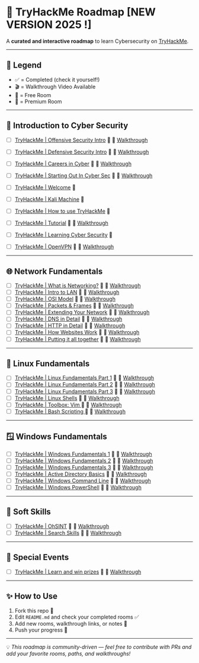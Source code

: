 # 🚀 TryHackMe Roadmap [NEW VERSION 2025 !]

A **curated and interactive roadmap** to learn Cybersecurity on [TryHackMe](https://tryhackme.com).  

---

## 📌 Legend  
- ✅ = Completed (check it yourself!)  
- 🎬 = Walkthrough Video Available  
- 🎁 = Free Room  
- 💸 = Premium Room  

---

## 📂 Introduction to Cyber Security 

- [ ] [TryHackMe | Offensive Security Intro](https://tryhackme.com/room/offensivesecurityintrokK) 🎁 🎥 [Walkthrough](https://www.youtube.com/watch?v=lBRHTtwsBeo)   
- [ ] [TryHackMe | Defensive Security Intro](https://tryhackme.com/room/defensivesecurityintro) 🎁 🎥 [Walkthrough](https://www.youtube.com/watch?v=3fG3HpEnM2A)  
- [ ] [TryHackMe | Careers in Cyber](https://tryhackme.com/room/careersincyber) 🎁 🎥 [Walkthrough](https://www.youtube.com/watch?v=9sMDzMIp-98)    
- [ ] [TryHackMe | Starting Out In Cyber Sec](https://tryhackme.com/room/startingoutincybersec) 🎁 🎥 [Walkthrough](https://www.youtube.com/watch?v=5g6D69bmQdw)
- [ ] [TryHackMe | Welcome](https://tryhackme.com/room/hello) 🎁 
- [ ] [TryHackMe | Kali Machine](https://tryhackme.com/room/kali) 💸
- [ ] [TryHackMe | How to use TryHackMe](https://tryhackme.com/room/howtousetryhackme) 🎁 
- [ ] [TryHackMe | Tutorial](https://tryhackme.com/room/tutorial) 🎁 🎥 [Walkthrough](https://www.youtube.com/watch?v=ROO2pDPgja4)
- [ ] [TryHackMe | Learning Cyber Security](https://tryhackme.com/room/beginnerpathintro) 🎁
- [ ] [TryHackMe | OpenVPN](https://tryhackme.com/room/openvpn) 🎁 🎥 [Walkthrough](https://www.youtube.com/watch?v=Qm3SQE-dPdA)
  

---

## 🌐 Network Fundamentals
- [ ] [TryHackMe | What is Networking?](https://tryhackme.com/room/whatisnetworking) 🎁 🎥 [Walkthrough](https://www.youtube.com/watch?v=42u_2e6eNF4)
- [ ] [TryHackMe | Intro to LAN](https://tryhackme.com/room/introtolan) 💸 🎥 [Walkthrough](https://www.youtube.com/watch?v=csYtPidvvFQ)
- [ ] [TryHackMe | OSI Model](https://tryhackme.com/room/osimodelzi) 💸 🎥 [Walkthrough](https://www.youtube.com/watch?v=hWIktHvNjeM)
- [ ] [TryHackMe | Packets & Frames](https://tryhackme.com/room/packetsframes) 💸 🎥 [Walkthrough](https://www.youtube.com/watch?v=vzcLrE0SfiQ)
- [ ] [TryHackMe | Extending Your Network](https://tryhackme.com/room/extendingyournetwork) 💸 🎥 [Walkthrough](https://www.youtube.com/watch?v=uMkjvpux70I)
- [ ] [TryHackMe | DNS in Detail](https://tryhackme.com/room/dnsindetail) 🎁 🎥 [Walkthrough](https://www.youtube.com/watch?v=jpTY1S5vs9k)
- [ ] [TryHackMe | HTTP in Detail](https://tryhackme.com/room/httpindetail) 🎁 🎥 [Walkthrough](https://www.youtube.com/watch?v=XZyapIKV3Rw)
- [ ] [TryHackMe | How Websites Work](https://tryhackme.com/room/howwebsiteswork) 🎁 🎥 [Walkthrough](https://www.youtube.com/watch?v=iWoiwFRLV4I)
- [ ] [TryHackMe | Putting it all together](https://tryhackme.com/room/puttingitalltogether) 🎁 🎥 [Walkthrough](https://www.youtube.com/watch?v=Aa_FAA3v22g)

---

## 🐧 Linux Fundamentals  

- [ ] [TryHackMe | Linux Fundamentals Part 1](https://tryhackme.com/room/linuxfundamentalspart1) 🎁 🎥 [Walkthrough](https://www.youtube.com/watch?v=kPylihJRG70)
- [ ] [TryHackMe | Linux Fundamentals Part 2](https://tryhackme.com/room/linuxfundamentalspart2) 💸 🎥 [Walkthrough](https://www.youtube.com/watch?v=7Zt2Mp2IeBI)
- [ ] [TryHackMe | Linux Fundamentals Part 3](https://tryhackme.com/room/linuxfundamentalspart2) 💸 🎥 [Walkthrough](https://tryhackme.com/room/linuxfundamentalspart3)
- [ ] [TryHackMe | Linux Shells](https://tryhackme.com/room/linuxshells) 💸 🎥 [Walkthrough](https://www.youtube.com/watch?v=xpKQ8FHogdE)
- [ ] [TryHackMe | Toolbox: Vim ](https://tryhackme.com/room/toolboxvim) 🎁 🎥 [Walkthrough](https://www.youtube.com/watch?v=-txKSRn0qeA)
- [ ] [TryHackMe | Bash Scripting  ](https://tryhackme.com/room/bashscripting) 🎁 🎥 [Walkthrough](https://www.youtube.com/watch?v=-av-mD22ukU)

---

## 🪟 Windows Fundamentals  

- [ ] [TryHackMe | Windows Fundamentals 1](https://tryhackme.com/room/windowsfundamentals1xbx) 🎁 🎥 [Walkthrough](https://www.youtube.com/watch?v=Ssa2W1bUoAg)
- [ ] [TryHackMe | Windows Fundamentals 2](https://tryhackme.com/room/windowsfundamentals2x0x) 🎁 🎥 [Walkthrough](https://www.youtube.com/watch?v=9lz5nLOw7iU)
- [ ] [TryHackMe | Windows Fundamentals 3](https://tryhackme.com/room/windowsfundamentals3xzx) 🎁 🎥 [Walkthrough](https://www.youtube.com/watch?v=pXpUts9wltk)
- [ ] [TryHackMe | Active Directory Basics](https://tryhackme.com/room/winadbasics) 🎁 🎥 [Walkthrough](https://www.youtube.com/watch?v=T55AcTV_m7E)
- [ ] [TryHackMe | Windows Command Line](https://tryhackme.com/room/windowscommandline) 🎁 🎥 [Walkthrough](https://www.youtube.com/watch?v=Dbtq2gT2S-I)
- [ ] [TryHackMe | Windows PowerShell](https://tryhackme.com/room/windowspowershell) 💸 🎥 [Walkthrough](https://www.youtube.com/watch?v=Dbtq2gT2S-I)

---

## 🧠 Soft Skills  

- [ ] [TryHackMe | OhSINT](https://tryhackme.com/room/ohsint) 🎁 🎥 [Walkthrough](https://www.youtube.com/watch?v=7YJc8L_fCiU)
- [ ] [TryHackMe | Search Skills](https://tryhackme.com/room/searchskills) 🎁 🎥 [Walkthrough](https://www.youtube.com/watch?v=JkR4awgm6QU)

---

## 🎄 Special Events  

- [ ] [TryHackMe | Learn and win prizes](https://tryhackme.com/room/tickets1) 🎁 🎥 [Walkthrough](https://www.youtube.com/watch?v=KSq9tG2bP1Y)

---

## ✨ How to Use  

1. Fork this repo 🍴  
2. Edit `README.md` and check your completed rooms ✅  
3. Add new rooms, walkthrough links, or notes 📝  
4. Push your progress 🚀  

---

💡 *This roadmap is community-driven — feel free to contribute with PRs and add your favorite rooms, paths, and walkthroughs!*  
